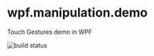 # wpf.manipulation.demo
Touch Gestures demo in WPF

![build status](https://hoeflingsoftware.visualstudio.com/_apis/public/build/definitions/e8eb4212-bd0c-4c7f-bb76-1c0f67024412/10/badge)
